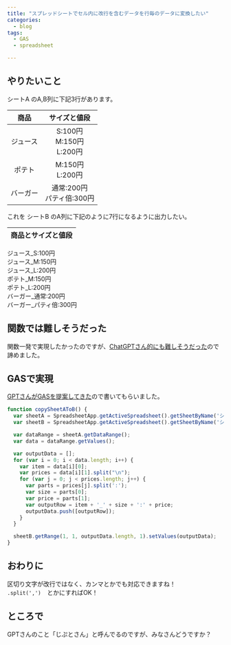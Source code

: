 ```yaml
---
title: "スプレッドシートでセル内に改行を含むデータを行毎のデータに変換したい"
categories:
  - blog
tags:
  - GAS
  - spreadsheet

---
```


## やりたいこと  
  
シートA のA,B列に下記3行があります。  
  
| 商品 | サイズと値段 |  
|:-:|:-:|  
ジュース | S:100円<br>M:150円<br>L:200円  
ポテト | M:150円<br>L:200円  
バーガー | 通常:200円<br>パティ倍:300円  
  
これを シートB のA列に下記のように7行になるように出力したい。  
  
| 商品とサイズと値段 |  
|:-:|  
ジュース_S:100円  
ジュース_M:150円  
ジュース_L:200円  
ポテト_M:150円  
ポテト_L:200円  
バーガー_通常:200円  
バーガー_パティ倍:300円  
  
  
## 関数では難しそうだった  
  
関数一発で実現したかったのですが、[ChatGPTさん的にも難しそうだった](https://twitter.com/naoqoo2/status/1689086403500728321?s=20)ので諦めました。  
  
## GASで実現  
  
[GPTさんがGASを提案してきた](https://twitter.com/naoqoo2/status/1689089962879369217?s=20)ので書いてもらいました。  
  
  
```js
function copySheetAToB() {
  var sheetA = SpreadsheetApp.getActiveSpreadsheet().getSheetByName('シートA');
  var sheetB = SpreadsheetApp.getActiveSpreadsheet().getSheetByName('シートB');

  var dataRange = sheetA.getDataRange();
  var data = dataRange.getValues();

  var outputData = [];
  for (var i = 0; i < data.length; i++) {
    var item = data[i][0];
    var prices = data[i][1].split("\n");
    for (var j = 0; j < prices.length; j++) {
      var parts = prices[j].split(':');
      var size = parts[0];
      var price = parts[1];
      var outputRow = item + '_' + size + ':' + price;
      outputData.push([outputRow]);
    }
  }

  sheetB.getRange(1, 1, outputData.length, 1).setValues(outputData);
}
```

## おわりに  
  
区切り文字が改行ではなく、カンマとかでも対応できますね！  
`.split(',')`　とかにすればOK！  
  
## ところで  
  
GPTさんのこと「じぷとさん」と呼んでるのですが、みなさんどうですか？  
